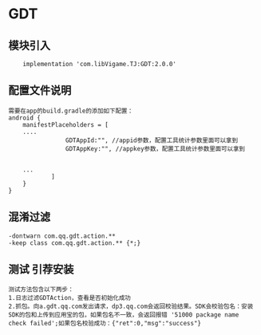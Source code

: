 # GDT

## 模块引入

```text
    implementation 'com.libVigame.TJ:GDT:2.0.0'
```

## 配置文件说明

```text
需要在app的build.gradle的添加如下配置：
android {
    manifestPlaceholders = [
    ....
                GDTAppId:"", //appid参数，配置工具统计参数里面可以拿到               
                GDTAppKey:"", //appkey参数，配置工具统计参数里面可以拿到       


    ...
            ]
    }
}
```

## 混淆过滤

```text
-dontwarn com.qq.gdt.action.**
-keep class com.qq.gdt.action.** {*;}
```

## 测试 引荐安装

```text
测试方法包含以下两步：
1.日志过滤GDTAction，查看是否初始化成功
2.抓包。向a.gdt.qq.com发出请求，dp3.qq.com会返回校验结果。SDK会校验包名：安装SDK的包和上传到应用宝的包，如果包名不一致，会返回报错 '51000 package name check failed';如果包名校验成功：{"ret":0,"msg":"success"}
```

